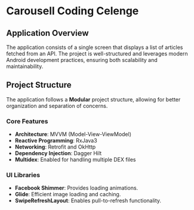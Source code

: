 # Carousell Coding Celenge


## Application Overview

The application consists of a single screen that displays a list of articles fetched from an API. The project is well-structured and leverages modern Android development practices, ensuring both scalability and maintainability.

## Project Structure

The application follows a **Modular** project structure, allowing for better organization and separation of concerns.

### Core Features

- **Architecture**: MVVM (Model-View-ViewModel)
- **Reactive Programming**: RxJava3
- **Networking**: Retrofit and OkHttp
- **Dependency Injection**: Dagger Hilt
- **Multidex**: Enabled for handling multiple DEX files

### UI Libraries

- **Facebook Shimmer**: Provides loading animations.
- **Glide**: Efficient image loading and caching.
- **SwipeRefreshLayout**: Enables pull-to-refresh functionality.


